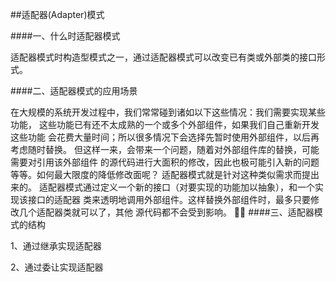 ##适配器(Adapter)模式

####一、什么时适配器模式

适配器模式时构造型模式之一，通过适配器模式可以改变已有类或外部类的接口形式。

####二、适配器模式的应用场景

在大规模的系统开发过程中，我们常常碰到诸如以下这些情况：我们需要实现某些功能，
这些功能已有还不太成熟的一个或多个外部组件，如果我们自己重新开发这些功能
会花费大量时间；所以很多情况下会选择先暂时使用外部组件，以后再考虑随时替换。
但这样一来，会带来一个问题，随着对外部组件库的替换，可能需要对引用该外部组件
的源代码进行大面积的修改，因此也极可能引入新的问题等等。如何最大限度的降低修改面呢？
适配器模式就是针对这种类似需求而提出来的。
适配器模式通过定义一个新的接口（对要实现的功能加以抽象），和一个实现该接口的适配器
类来透明地调用外部组件。这样替换外部组件时，最多只要修改几个适配器类就可以了，其他
源代码都不会受到影响。

####三、适配器模式的结构

1、通过继承实现适配器

2、通过委让实现适配器